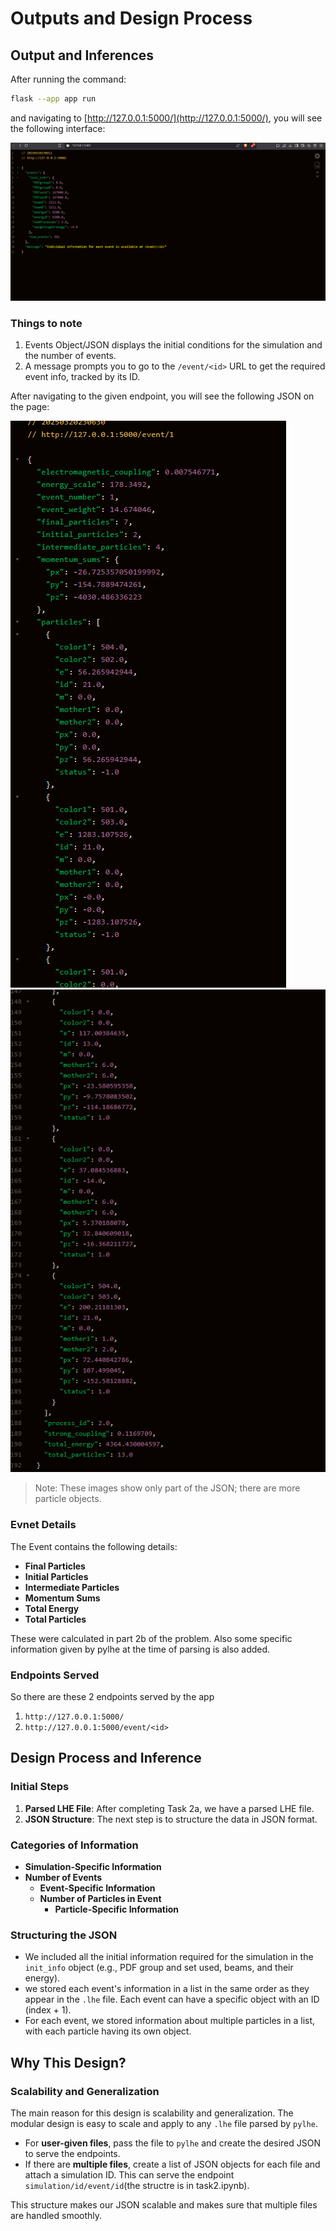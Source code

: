 # Outputs and Design Process

## Output and Inferences

After running the command:
```bash
flask --app app run
```
and navigating to [http://127.0.0.1:5000/](http://127.0.0.1:5000/), you will see the following interface:

![Interface](images/image.png)

### Things to note
1. Events Object/JSON displays the initial conditions for the simulation and the number of events.
2. A message prompts you to go to the `/event/<id>` URL to get the required event info, tracked by its ID.

After navigating to the given endpoint, you will see the following JSON on the page:

![Event JSON](images/image-1.png)
![Event JSON](images/image-2.png)

> Note: These images show only part of the JSON; there are more particle objects.

### Evnet Details
The Event contains the following details:
- **Final Particles**
- **Initial Particles**
- **Intermediate Particles**
- **Momentum Sums**
- **Total Energy**
- **Total Particles**

These were calculated in part 2b of the problem. Also some specific information given by pylhe at the time of parsing is also added.

### Endpoints Served
So there are these 2 endpoints served by the app
1. `http://127.0.0.1:5000/`
2. `http://127.0.0.1:5000/event/<id>`


## Design Process and Inference

### Initial Steps
1. **Parsed LHE File**: After completing Task 2a, we have a parsed LHE file.
2. **JSON Structure**: The next step is to structure the data in JSON format.

### Categories of Information
- **Simulation-Specific Information**
- **Number of Events**
  - **Event-Specific Information**
  - **Number of Particles in Event**
    - **Particle-Specific Information**

### Structuring the JSON
- We included all the initial information required for the simulation in the `init_info` object (e.g., PDF group and set used, beams, and their energy).
- we stored each event's information in a list in the same order as they appear in the `.lhe` file. Each event can have a specific object with an ID (index + 1).
- For each event, we stored information about multiple particles in a list, with each particle having its own object.

## Why This Design?

### Scalability and Generalization
The main reason for this design is scalability and generalization. The modular design is easy to scale and apply to any `.lhe` file parsed by `pylhe`.

- For **user-given files**, pass the file to `pylhe` and create the desired JSON to serve the endpoints.
- If there are **multiple files**, create a list of JSON objects for each file and attach a simulation ID. This can serve the endpoint `simulation/id/event/id`(the structre is in task2.ipynb).

This structure makes our JSON scalable and makes sure that multiple files are handled smoothly.